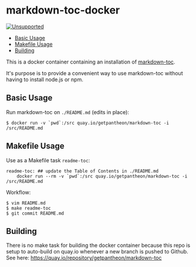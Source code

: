 markdown-toc-docker
===================

[![Unsupported](https://img.shields.io/badge/Pantheon-Unsupported-yellow?logo=pantheon&color=FFDC28)](https://pantheon.io/docs/oss-support-levels#unsupported)

<!-- toc -->

- [Basic Usage](#basic-usage)
- [Makefile Usage](#makefile-usage)
- [Building](#building)

<!-- tocstop -->

This is a docker container containing an installation of [markdown-toc](https://github.com/jonschlinkert/markdown-toc#cli).

It's purpose is to provide a convenient way to use markdown-toc without having
to install node.js or npm.

Basic Usage
-----------

Run markdown-toc on `./README.md` (edits in place):

    $ docker run -v `pwd`:/src quay.io/getpantheon/markdown-toc -i /src/README.md

Makefile Usage
--------------

Use as a Makefile task `readme-toc`:

    readme-toc: ## update the Table of Contents in ./README.md
        docker run --rm -v `pwd`:/src quay.io/getpantheon/markdown-toc -i /src/README.md

Workflow:

    $ vim README.md
    $ make readme-toc
    $ git commit README.md

Building
--------

There is no make task for building the docker container because this repo is
setup to auto-build on quay.io whenever a new branch is pushed to Github.
See here: https://quay.io/repository/getpantheon/markdown-toc
